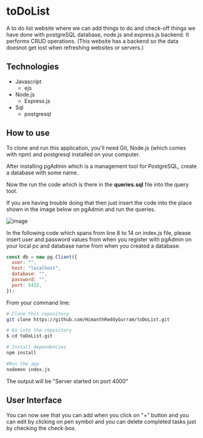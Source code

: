 # toDoList
A to do list website where we can add things to do and check-off things we have done with postgreSQL database, node.js and express.js backend.
It performs CRUD operations.
(This website has a backend so the data doesnot get lost when refreshing websites or servers.)

## Technologies
* Javascript
  - ejs
* Node.js
  - Express.js
* Sql
  - postgresql


## How to use
To clone and run this application, you'll need Git, Node.js (which comes with npm) and postgresql installed on your computer.

After installing pgAdmin which is a management tool for PostgreSQL, create a database with some name.

Now the run the code which is there in the **queries.sql** file into the query tool.

If you are having trouble doing that then just insert the code into the place shown in the image below on pgAdmin and run the queries.

![image](https://miro.medium.com/v2/resize:fit:916/1*IQqAlh30q_pFpVp0KomL2w.png)

In the following code which spans from line 8 to 14 on index.js file, please insert user and password values from when you register with pgAdmin on your local pc and database name from when you created a database.
```javascript
const db = new pg.Client({
  user: "",
  host: "localhost",
  database: "",
  password: "",
  port: 5432,
});
```

From your command line:
```bash
# Clone this repository
git clone https://github.com/HimanthReddyGurram/toDoList.git

# Go into the repository
$ cd toDoList.git

# Install dependencies
npm install

#Run the app
nodemon index.js
```
The output will be "Server started on port 4000"

## User Interface
You can now see that you can add when you click on "+" button and you can edit by clicking on pen symbol and you can delete completed tasks just by checking the check-box.
